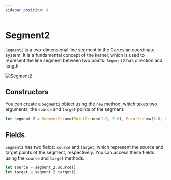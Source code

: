 ```yaml
---
sidebar_position: 4
---
```


# Segment2

`Segment2` is a two-dimensional line segment in the Cartesian coordinate system. It is a fundamental concept of the kernel, which is used to represent the line segment between two points. `Segment2` has direction and length.

![Segment2](/img/segment-2.png)

## Constructors

You can create a `Segment2` object using the `new` method, which takes two arguments: the `source` and `target` points of the segment.

```rust
let segment_2 = Segment2::new(Point2::new(1.0, 2.0), Point2::new(3.0, 4.0));
```

## Fields

`Segment2` has two fields: `source` and `target`, which represent the source and target points of the segment, respectively. You can access these fields using the `source` and `target` methods.

```rust
let source = segment_2.source();
let target = segment_2.target();
```
